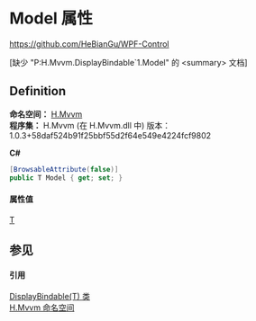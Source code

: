 # Model 属性
https://github.com/HeBianGu/WPF-Control

\[缺少 "P:H.Mvvm.DisplayBindable`1.Model" 的 &lt;summary&gt; 文档\]



## Definition
**命名空间：** <a href="2171cdff-f9c4-6682-6b3e-a29f9cee4c25">H.Mvvm</a>  
**程序集：** H.Mvvm (在 H.Mvvm.dll 中) 版本：1.0.3+58daf524b91f25bbf55d2f64e549e4224fcf9802

**C#**
``` C#
[BrowsableAttribute(false)]
public T Model { get; set; }
```



#### 属性值
<a href="ad856c26-8bae-2667-466c-4854a85d948d">T</a>

## 参见


#### 引用
<a href="ad856c26-8bae-2667-466c-4854a85d948d">DisplayBindable(T) 类</a>  
<a href="2171cdff-f9c4-6682-6b3e-a29f9cee4c25">H.Mvvm 命名空间</a>  
